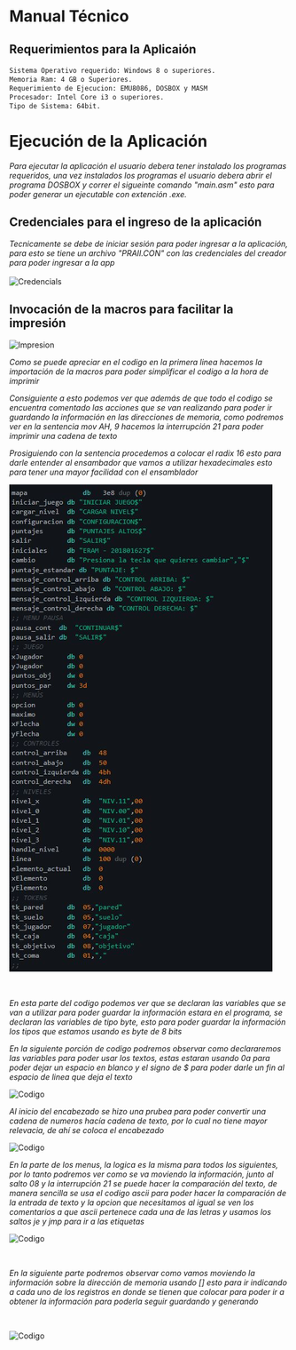 # Manual Técnico

## Requerimientos para la Aplicaión
```
Sistema Operativo requerido: Windows 8 o superiores.
Memoria Ram: 4 GB o Superiores.
Requerimiento de Ejecucion: EMU8086, DOSBOX y MASM
Procesador: Intel Core i3 o superiores.
Tipo de Sistema: 64bit.
```
# Ejecución de la Aplicación

_Para ejecutar la aplicación el usuario debera tener instalado los programas requeridos, una vez instalados los programas el usuario debera abrir el programa DOSBOX y correr el sigueinte comando "main.asm" esto para poder generar un ejecutable con extención .exe._

## Credenciales para el ingreso de la aplicación

_Tecnicamente se debe de iniciar sesión para poder ingresar a la aplicación, para esto se tiene un archivo "PRAII.CON" con las credenciales del creador para poder ingresar a la app_
<br>
<br>
![Credencials](/Imagenes/Credenciales.jpg)
<br>

## Invocación de la macros para facilitar la impresión

![Impresion](/Imagenes/Macros.jpg)

_Como se puede apreciar en el codigo en la primera linea hacemos la importación de la macros para poder simplificar el codigo a la hora de imprimir_<br>

_Consiguiente a esto podemos ver que además de que todo el codigo se encuentra comentado las acciones que se van realizando para poder ir guardando la información en las direcciones de memoria, como podremos ver en la sentencia mov AH, 9 hacemos la interrupción 21 para poder imprimir una cadena de texto_ <br>

_Prosiguiendo con la sentencia procedemos a colocar el radix 16 esto para darle entender al ensambador que vamos a utilizar hexadecimales esto para tener una mayor facilidad con el ensamblador_<br>

![variables](/Imagenes/Variables.jpg)

<br>

_En esta parte del codigo podemos ver que se declaran las variables que se van a utilizar para poder guardar la información estara en el programa, se declaran las variables de tipo byte, esto para poder guardar la información los tipos que estamos usando es byte de 8 bits_<br>

_En la siguiente porción de codigo podremos observar como declararemos las variables para poder usar los textos, estas estaran usando 0a para poder dejar un espacio en blanco y el signo de $ para poder darle un fin al espacio de linea que deja el texto_<br>

![Codigo](/Imagenes/Var.jpg)
<br>

_Al inicio del encabezado se hizo una prubea para poder convertir una cadena de numeros hacía cadena de texto, por lo cual no tiene mayor relevacia, de ahí se coloca el encabezado_
<br>

![Codigo](/Imagenes/Encabezado.jpg)
<br>

_En la parte de los menus, la logica es la misma para todos los siguientes, por lo tanto podremos ver como se va moviendo la información, junto al salto 08 y la interrupción 21 se puede hacer la comparación del texto, de manera sencilla se usa el codigo ascii para poder hacer la comparación de la entrada de texto y la opcion que necesitamos al igual se ven los comentarios a que ascii pertenece cada una de las letras y usamos los saltos je y jmp para ir a las etiquetas_
<br>

![Codigo](/Imagenes/Menus.jpg)

<br>

_En la siguiente parte podremos observar como vamos moviendo la información sobre la dirección de memoria usando [] esto para ir indicando a cada uno de los registros en donde se tienen que colocar para poder ir a obtener la información para poderla seguir guardando y generando_

<br>

![Codigo](/Imagenes/Etiqueta.jpg)

<br>

